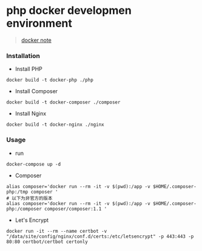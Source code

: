 # php docker developmen environment

> [docker note](https://gist.github.com/sh7ning/6ade02eeb0cd719f90ae09499c8263e7)

### Installation

* Install PHP

```
docker build -t docker-php ./php
```

* Install Composer

```
docker build -t docker-composer ./composer
```

* Install Nginx

```
docker build -t docker-nginx ./nginx
```

###  Usage

* run

```
docker-compose up -d
```

* Composer

```
alias composer='docker run --rm -it -v $(pwd):/app -v $HOME/.composer-php:/tmp composer '
# 以下为非官方的版本
alias composer='docker run --rm -it -v $(pwd):/app -v $HOME/.composer-php:/composer composer/composer:1.1 '
```

* Let's Encrypt

```
docker run -it --rm --name certbot -v "/data/site/config/nginx/conf.d/certs:/etc/letsencrypt" -p 443:443 -p 80:80 certbot/certbot certonly
```
